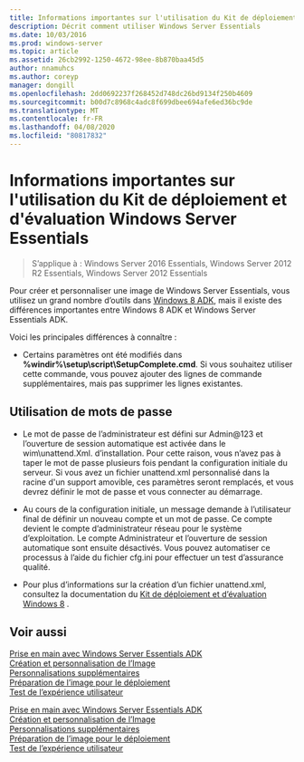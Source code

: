 ```yaml
---
title: Informations importantes sur l'utilisation du Kit de déploiement et d'évaluation Windows Server Essentials
description: Décrit comment utiliser Windows Server Essentials
ms.date: 10/03/2016
ms.prod: windows-server
ms.topic: article
ms.assetid: 26cb2992-1250-4672-98ee-8b870baa45d5
author: nnamuhcs
ms.author: coreyp
manager: dongill
ms.openlocfilehash: 2dd0692237f268452d748dc26bd9134f250b4609
ms.sourcegitcommit: b00d7c8968c4adc8f699dbee694afe6ed36bc9de
ms.translationtype: MT
ms.contentlocale: fr-FR
ms.lasthandoff: 04/08/2020
ms.locfileid: "80817832"
---
```

# <a name="important-information-for-using-the-windows-server-essentials-adk"></a>Informations importantes sur l'utilisation du Kit de déploiement et d'évaluation Windows Server Essentials

>S’applique à : Windows Server 2016 Essentials, Windows Server 2012 R2 Essentials, Windows Server 2012 Essentials

Pour créer et personnaliser une image de Windows Server Essentials, vous utilisez un grand nombre d’outils dans [Windows 8 ADK](https://go.microsoft.com/fwlink/?LinkId=248647), mais il existe des différences importantes entre Windows 8 ADK et Windows Server Essentials ADK.  
  
 Voici les principales différences à connaître :  
  
-   Certains paramètres ont été modifiés dans **%windir%\setup\script\SetupComplete.cmd**. Si vous souhaitez utiliser cette commande, vous pouvez ajouter des lignes de commande supplémentaires, mais pas supprimer les lignes existantes.  
  
## <a name="working-with-passwords"></a>Utilisation de mots de passe  
  
-   Le mot de passe de l’administrateur est défini sur Admin@123 et l’ouverture de session automatique est activée dans le wim\unattend.Xml. d’installation. Pour cette raison, vous n’avez pas à taper le mot de passe plusieurs fois pendant la configuration initiale du serveur. Si vous avez un fichier unattend.xml personnalisé dans la racine d'un support amovible, ces paramètres seront remplacés, et vous devrez définir le mot de passe et vous connecter au démarrage.  
  
-   Au cours de la configuration initiale, un message demande à l’utilisateur final de définir un nouveau compte et un mot de passe. Ce compte devient le compte d’administrateur réseau pour le système d’exploitation. Le compte Administrateur et l’ouverture de session automatique sont ensuite désactivés. Vous pouvez automatiser ce processus à l’aide du fichier cfg.ini pour effectuer un test d’assurance qualité.  
  
-   Pour plus d’informations sur la création d’un fichier unattend.xml, consultez la documentation du [Kit de déploiement et d’évaluation Windows 8](https://go.microsoft.com/fwlink/?LinkId=248694) .  
  
## <a name="see-also"></a>Voir aussi  

 [Prise en main avec Windows Server Essentials ADK](Getting-Started-with-the-Windows-Server-Essentials-ADK.md)   
 [Création et personnalisation de l’Image](Creating-and-Customizing-the-Image.md)   
 [Personnalisations supplémentaires](Additional-Customizations.md)   
 [Préparation de l’image pour le déploiement](Preparing-the-Image-for-Deployment.md)   
 [Test de l’expérience utilisateur](Testing-the-Customer-Experience.md)

 [Prise en main avec Windows Server Essentials ADK](../install/Getting-Started-with-the-Windows-Server-Essentials-ADK.md)   
 [Création et personnalisation de l’Image](../install/Creating-and-Customizing-the-Image.md)   
 [Personnalisations supplémentaires](../install/Additional-Customizations.md)   
 [Préparation de l’image pour le déploiement](../install/Preparing-the-Image-for-Deployment.md)   
 [Test de l’expérience utilisateur](../install/Testing-the-Customer-Experience.md)

